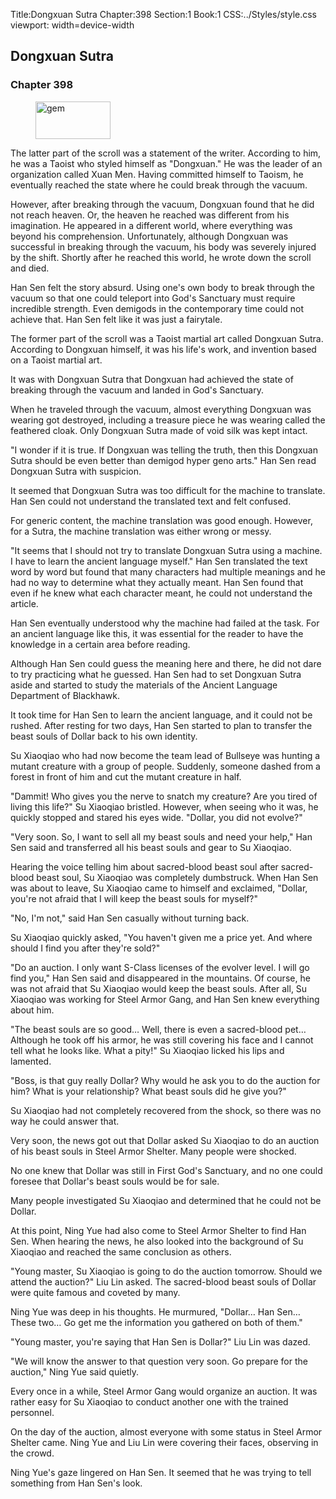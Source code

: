 Title:Dongxuan Sutra 
Chapter:398 
Section:1 
Book:1 
CSS:../Styles/style.css 
viewport: width=device-width
  
## Dongxuan Sutra
### Chapter 398 
<figure>
	<img src="../Images/gem.gif" alt="gem" id="gem" width="120" height="60" />
</figure>
  

  
  The latter part of the scroll was a statement of the writer. According to him, he was a Taoist who styled himself as "Dongxuan." He was the leader of an organization called Xuan Men. Having committed himself to Taoism, he eventually reached the state where he could break through the vacuum.

However, after breaking through the vacuum, Dongxuan found that he did not reach heaven. Or, the heaven he reached was different from his imagination. He appeared in a different world, where everything was beyond his comprehension. Unfortunately, although Dongxuan was successful in breaking through the vacuum, his body was severely injured by the shift. Shortly after he reached this world, he wrote down the scroll and died.

Han Sen felt the story absurd. Using one's own body to break through the vacuum so that one could teleport into God's Sanctuary must require incredible strength. Even demigods in the contemporary time could not achieve that. Han Sen felt like it was just a fairytale.

The former part of the scroll was a Taoist martial art called Dongxuan Sutra. According to Dongxuan himself, it was his life's work, and invention based on a Taoist martial art.

It was with Dongxuan Sutra that Dongxuan had achieved the state of breaking through the vacuum and landed in God's Sanctuary.

When he traveled through the vacuum, almost everything Dongxuan was wearing got destroyed, including a treasure piece he was wearing called the feathered cloak. Only Dongxuan Sutra made of void silk was kept intact.

"I wonder if it is true. If Dongxuan was telling the truth, then this Dongxuan Sutra should be even better than demigod hyper geno arts." Han Sen read Dongxuan Sutra with suspicion.

It seemed that Dongxuan Sutra was too difficult for the machine to translate. Han Sen could not understand the translated text and felt confused.

For generic content, the machine translation was good enough. However, for a Sutra, the machine translation was either wrong or messy.

"It seems that I should not try to translate Dongxuan Sutra using a machine. I have to learn the ancient language myself." Han Sen translated the text word by word but found that many characters had multiple meanings and he had no way to determine what they actually meant. Han Sen found that even if he knew what each character meant, he could not understand the article.

Han Sen eventually understood why the machine had failed at the task. For an ancient language like this, it was essential for the reader to have the knowledge in a certain area before reading.

Although Han Sen could guess the meaning here and there, he did not dare to try practicing what he guessed. Han Sen had to set Dongxuan Sutra aside and started to study the materials of the Ancient Language Department of Blackhawk.

It took time for Han Sen to learn the ancient language, and it could not be rushed. After resting for two days, Han Sen started to plan to transfer the beast souls of Dollar back to his own identity.

Su Xiaoqiao who had now become the team lead of Bullseye was hunting a mutant creature with a group of people. Suddenly, someone dashed from a forest in front of him and cut the mutant creature in half.

"Dammit! Who gives you the nerve to snatch my creature? Are you tired of living this life?" Su Xiaoqiao bristled. However, when seeing who it was, he quickly stopped and stared his eyes wide. "Dollar, you did not evolve?"

"Very soon. So, I want to sell all my beast souls and need your help," Han Sen said and transferred all his beast souls and gear to Su Xiaoqiao.

Hearing the voice telling him about sacred-blood beast soul after sacred-blood beast soul, Su Xiaoqiao was completely dumbstruck. When Han Sen was about to leave, Su Xiaoqiao came to himself and exclaimed, "Dollar, you're not afraid that I will keep the beast souls for myself?"

"No, I'm not," said Han Sen casually without turning back.

Su Xiaoqiao quickly asked, "You haven't given me a price yet. And where should I find you after they're sold?"

"Do an auction. I only want S-Class licenses of the evolver level. I will go find you," Han Sen said and disappeared in the mountains. Of course, he was not afraid that Su Xiaoqiao would keep the beast souls. After all, Su Xiaoqiao was working for Steel Armor Gang, and Han Sen knew everything about him.

"The beast souls are so good… Well, there is even a sacred-blood pet… Although he took off his armor, he was still covering his face and I cannot tell what he looks like. What a pity!" Su Xiaoqiao licked his lips and lamented.

"Boss, is that guy really Dollar? Why would he ask you to do the auction for him? What is your relationship? What beast souls did he give you?"

Su Xiaoqiao had not completely recovered from the shock, so there was no way he could answer that.

Very soon, the news got out that Dollar asked Su Xiaoqiao to do an auction of his beast souls in Steel Armor Shelter. Many people were shocked.

No one knew that Dollar was still in First God's Sanctuary, and no one could foresee that Dollar's beast souls would be for sale.

Many people investigated Su Xiaoqiao and determined that he could not be Dollar.

At this point, Ning Yue had also come to Steel Armor Shelter to find Han Sen. When hearing the news, he also looked into the background of Su Xiaoqiao and reached the same conclusion as others.

"Young master, Su Xiaoqiao is going to do the auction tomorrow. Should we attend the auction?" Liu Lin asked. The sacred-blood beast souls of Dollar were quite famous and coveted by many.

Ning Yue was deep in his thoughts. He murmured, "Dollar… Han Sen… These two… Go get me the information you gathered on both of them."

"Young master, you're saying that Han Sen is Dollar?" Liu Lin was dazed.

"We will know the answer to that question very soon. Go prepare for the auction," Ning Yue said quietly.

Every once in a while, Steel Armor Gang would organize an auction. It was rather easy for Su Xiaoqiao to conduct another one with the trained personnel.

On the day of the auction, almost everyone with some status in Steel Armor Shelter came. Ning Yue and Liu Lin were covering their faces, observing in the crowd.

Ning Yue's gaze lingered on Han Sen. It seemed that he was trying to tell something from Han Sen's look.
